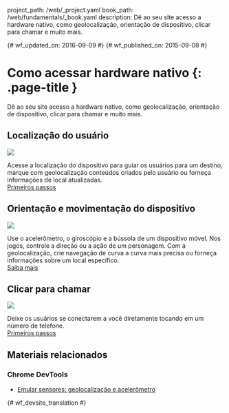 project_path: /web/_project.yaml
book_path: /web/fundamentals/_book.yaml
description: Dê ao seu site acesso a hardware nativo, como geolocalização, orientação de dispositivo, clicar para chamar e muito mais.

{# wf_updated_on: 2016-09-09 #}
{# wf_published_on: 2015-09-08 #}

# Como acessar hardware nativo {: .page-title }

Dê ao seu site acesso a hardware nativo, como geolocalização, orientação
de dispositivo, clicar para chamar e muito mais.


<div class="attempt-left">
  <h2>Localização do usuário</h2>
  <a href="user-location/">
    <img src="images/geoloc.png">
  </a>
  <p>
    Acesse a localização do dispositivo para guiar os usuários para um destino, marque com geolocalização
    conteúdos criados pelo usuário ou forneça informações de local atualizadas.<br>
    <a href="user-location/">Primeiros passos</a>
  </p>
</div>

<div class="attempt-right">
  <h2>Orientação e movimentação do dispositivo</h2>
  <a href="device-orientation/">
    <img src="images/device-orientation.png">
  </a>
  <p>
    Use o acelerômetro, o giroscópio e a bússola de um dispositivo móvel. Nos jogos,
    controle a direção ou a ação de um personagem. Com a geolocalização, crie
   navegação de curva a curva mais precisa ou forneça informações sobre um
    local específico.<br>
    <a href="device-orientation/">Saiba mais</a>
  </p>
</div>

<div style="clear:both;"></div>

<div class="attempt-left">
  <h2>Clicar para chamar</h2>
  <a href="click-to-call/">
    <img src="images/click-to-call.png">
  </a>
  <p>
	   Deixe os usuários se conectarem a você diretamente tocando em um número de telefone.<br>
    <a href="click-to-call/">Primeiros passos</a>
  </p>
</div>


<div style="clear:both;"></div>

## Materiais relacionados

### Chrome DevTools

* [Emular sensores: geolocalização e acelerômetro](/web/tools/chrome-devtools/device-mode/device-input-and-sensors)


<div style="clear:both;"></div>


{# wf_devsite_translation #}
